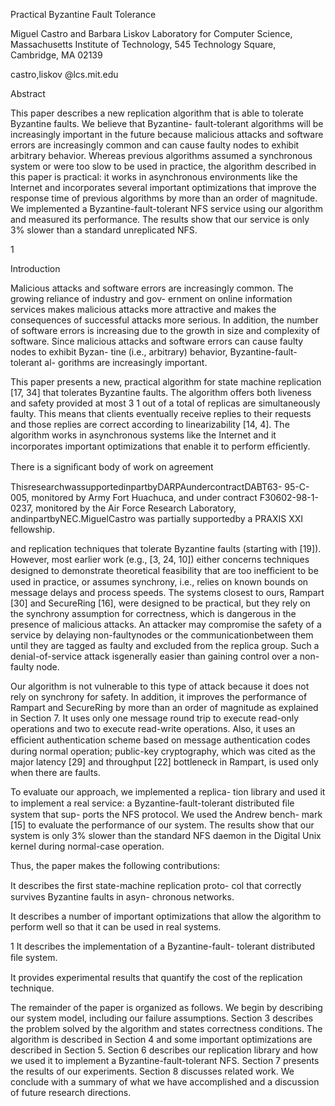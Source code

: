 Practical Byzantine Fault Tolerance

Miguel Castro and Barbara Liskov Laboratory for Computer Science, Massachusetts Institute of Technology, 545 Technology Square, Cambridge, MA 02139

castro,liskov @lcs.mit.edu

Abstract

This paper describes a new replication algorithm that is able to tolerate Byzantine faults. We believe that Byzantine- fault-tolerant algorithms will be increasingly important in the future because malicious attacks and software errors are increasingly common and can cause faulty nodes to exhibit arbitrary behavior. Whereas previous algorithms assumed a synchronous system or were too slow to be used in practice, the algorithm described in this paper is practical: it works in asynchronous environments like the Internet and incorporates several important optimizations that improve the response time of previous algorithms by more than an order of magnitude. We implemented a Byzantine-fault-tolerant NFS service using our algorithm and measured its performance. The results show that our service is only 3% slower than a standard unreplicated NFS.

1

Introduction

Malicious attacks and software errors are increasingly common. The growing reliance of industry and gov- ernment on online information services makes malicious attacks more attractive and makes the consequences of successful attacks more serious. In addition, the number of software errors is increasing due to the growth in size and complexity of software. Since malicious attacks and software errors can cause faulty nodes to exhibit Byzan- tine (i.e., arbitrary) behavior, Byzantine-fault-tolerant al- gorithms are increasingly important.

This paper presents a new, practical algorithm for state machine replication [17, 34] that tolerates Byzantine faults. The algorithm offers both liveness and safety provided at most 3 1 out of a total of replicas are simultaneously faulty. This means that clients eventually receive replies to their requests and those replies are correct according to linearizability [14, 4]. The algorithm works in asynchronous systems like the Internet and it incorporates important optimizations that enable it to perform efﬁciently.

There is a signiﬁcant body of work on agreement

ThisresearchwassupportedinpartbyDARPAundercontractDABT63- 95-C-005, monitored by Army Fort Huachuca, and under contract F30602-98-1-0237, monitored by the Air Force Research Laboratory, andinpartbyNEC.MiguelCastro was partially supportedby a PRAXIS XXI fellowship.

and replication techniques that tolerate Byzantine faults (starting with [19]). However, most earlier work (e.g., [3, 24, 10]) either concerns techniques designed to demonstrate theoretical feasibility that are too inefﬁcient to be used in practice, or assumes synchrony, i.e., relies on known bounds on message delays and process speeds. The systems closest to ours, Rampart [30] and SecureRing [16], were designed to be practical, but they rely on the synchrony assumption for correctness, which is dangerous in the presence of malicious attacks. An attacker may compromise the safety of a service by delaying non-faultynodes or the communicationbetween them until they are tagged as faulty and excluded from the replica group. Such a denial-of-service attack isgenerally easier than gaining control over a non-faulty node.

Our algorithm is not vulnerable to this type of attack because it does not rely on synchrony for safety. In addition, it improves the performance of Rampart and SecureRing by more than an order of magnitude as explained in Section 7. It uses only one message round trip to execute read-only operations and two to execute read-write operations. Also, it uses an efﬁcient authentication scheme based on message authentication codes during normal operation; public-key cryptography, which was cited as the major latency [29] and throughput [22] bottleneck in Rampart, is used only when there are faults.

To evaluate our approach, we implemented a replica- tion library and used it to implement a real service: a Byzantine-fault-tolerant distributed ﬁle system that sup- ports the NFS protocol. We used the Andrew bench- mark [15] to evaluate the performance of our system. The results show that our system is only 3% slower than the standard NFS daemon in the Digital Unix kernel during normal-case operation.

Thus, the paper makes the following contributions:

It describes the ﬁrst state-machine replication proto- col that correctly survives Byzantine faults in asyn- chronous networks.

It describes a number of important optimizations that allow the algorithm to perform well so that it can be used in real systems.

1 It describes the implementation of a Byzantine-fault- tolerant distributed ﬁle system.

It provides experimental results that quantify the cost of the replication technique.

The remainder of the paper is organized as follows. We begin by describing our system model, including our failure assumptions. Section 3 describes the problem solved by the algorithm and states correctness conditions. The algorithm is described in Section 4 and some important optimizations are described in Section 5. Section 6 describes our replication library and how we used it to implement a Byzantine-fault-tolerant NFS. Section 7 presents the results of our experiments. Section 8 discusses related work. We conclude with a summary of what we have accomplished and a discussion of future research directions.

